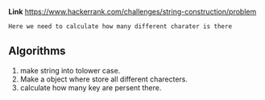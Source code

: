 **Link** https://www.hackerrank.com/challenges/string-construction/problem

` Here we need to calculate how many different charater is there `

## Algorithms
1. make string into tolower case.
2. Make a object where store all different charecters.
3. calculate how many key are persent there.
